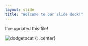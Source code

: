 ```yaml
---
layout: slide
title: "Welcome to our slide deck!"
---
```


I've updated this file! 

![dodgetocat](https://octodex.github.com/images/dodgetocat_v2.png)
{: .center}
